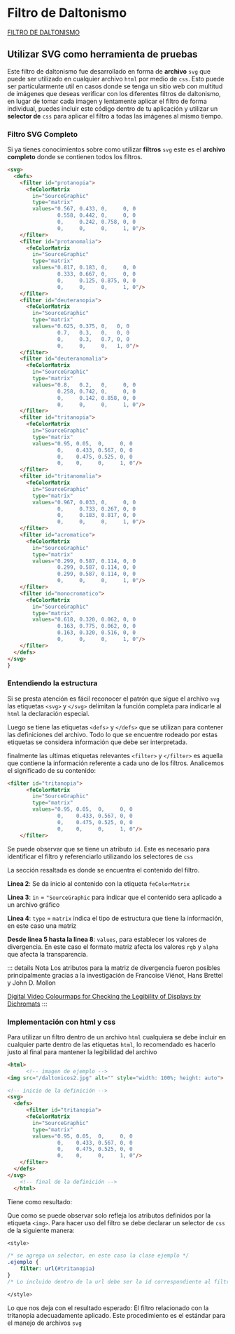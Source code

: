 # Filtro de Daltonismo

[FILTRO DE DALTONISMO](/filtro/)


<Filtro-Daltonismo/>

## Utilizar SVG como herramienta de pruebas

Este filtro de daltonismo fue desarrollado en forma de **archivo** `svg` que puede ser utilizado en cualquier archivo `html` por medio de `css`. Esto puede ser particularmente util en casos donde se tenga un sitio web con multitud de imágenes que deseas verificar con los diferentes filtros de daltonismo, en lugar de tomar cada imagen y lentamente aplicar el filtro de forma individual, puedes incluir este código dentro de tu aplicación y utilizar un **selector de** `css` para aplicar el filtro a todas las imágenes al mismo tiempo.


### Filtro SVG Completo

Si ya tienes conocimientos sobre como utilizar **filtros** `svg` este es el **archivo completo** donde se contienen todos los filtros.

``` html
<svg>
  <defs>
    <filter id="protanopia">
      <feColorMatrix
        in="SourceGraphic"
        type="matrix"
        values="0.567, 0.433, 0,     0, 0
                0.558, 0.442, 0,     0, 0
                0,     0.242, 0.758, 0, 0
                0,     0,     0,     1, 0"/>
    </filter>
    <filter id="protanomalia">
      <feColorMatrix
        in="SourceGraphic"
        type="matrix"
        values="0.817, 0.183, 0,     0, 0
                0.333, 0.667, 0,     0, 0
                0,     0.125, 0.875, 0, 0
                0,     0,     0,     1, 0"/>
    </filter>
    <filter id="deuteranopia">
      <feColorMatrix
        in="SourceGraphic"
        type="matrix"
        values="0.625, 0.375, 0,   0, 0
                0.7,   0.3,   0,   0, 0
                0,     0.3,   0.7, 0, 0
                0,     0,     0,   1, 0"/>
    </filter>
    <filter id="deuteranomalia">
      <feColorMatrix
        in="SourceGraphic"
        type="matrix"
        values="0.8,   0.2,   0,     0, 0
                0.258, 0.742, 0,     0, 0
                0,     0.142, 0.858, 0, 0
                0,     0,     0,     1, 0"/>
    </filter>
    <filter id="tritanopia">
      <feColorMatrix
        in="SourceGraphic"
        type="matrix"
        values="0.95, 0.05,  0,     0, 0
                0,    0.433, 0.567, 0, 0
                0,    0.475, 0.525, 0, 0
                0,    0,     0,     1, 0"/>
    </filter>
    <filter id="tritanomalia">
      <feColorMatrix
        in="SourceGraphic"
        type="matrix"
        values="0.967, 0.033, 0,     0, 0
                0,     0.733, 0.267, 0, 0
                0,     0.183, 0.817, 0, 0
                0,     0,     0,     1, 0"/>
    </filter>
    <filter id="acromatico">
      <feColorMatrix
        in="SourceGraphic"
        type="matrix"
        values="0.299, 0.587, 0.114, 0, 0
                0.299, 0.587, 0.114, 0, 0
                0.299, 0.587, 0.114, 0, 0
                0,     0,     0,     1, 0"/>
    </filter>
    <filter id="monocromatico">
      <feColorMatrix
        in="SourceGraphic"
        type="matrix"
        values="0.618, 0.320, 0.062, 0, 0
                0.163, 0.775, 0.062, 0, 0
                0.163, 0.320, 0.516, 0, 0
                0,     0,     0,     1, 0"/>
    </filter>
  </defs>
</svg>
}
```

### Entendiendo la estructura

Si se presta atención es fácil reconocer el patrón que sigue el archivo `svg` las etiquetas `<svg>` y `</svg>` delimitan la función completa para indicarle al `html` la declaración especial.

Luego se tiene las etiquetas `<defs>` y `</defs>` que se utilizan para contener las definiciones del archivo. Todo lo que se encuentre rodeado por estas etiquetas se considera información que debe ser interpretada.

finalmente las ultimas etiquetas relevantes `<filter>` y `</filter>` es aquella que contiene la información referente a cada uno de los filtros. Analicemos el significado de su contenido:

``` html {2-8}
<filter id="tritanopia">
      <feColorMatrix
        in="SourceGraphic"
        type="matrix"
        values="0.95, 0.05,  0,     0, 0
                0,    0.433, 0.567, 0, 0
                0,    0.475, 0.525, 0, 0
                0,    0,     0,     1, 0"/>
    </filter>
```

Se puede observar que se tiene un atributo `id`. Este es necesario para identificar el filtro y referenciarlo utilizando los selectores de `css`

La sección resaltada es donde se encuentra el contenido del filtro.

**Linea 2**: Se da inicio al contenido con la etiqueta `feColorMatrix` 

**Linea 3**: `in` = `"SourceGraphic` para indicar que el contenido sera aplicado a un archivo gráfico

**Linea 4**: `type` = `matrix` indica el tipo de estructura que tiene la información, en este caso una matriz

**Desde linea 5 hasta la linea 8**: `values`, para establecer los valores de divergencia. En este caso el formato matriz afecta los valores `rgb` y `alpha` que afecta la transparencia.

::: details Nota
Los atributos para la matriz de divergencia fueron posibles principalmente gracias a la investigación de Francoise Viénot, Hans Brettel y John D. Mollon

[Digital Video Colourmaps for
Checking the Legibility of
Displays by Dichromats](http://vision.psychol.cam.ac.uk/jdmollon/papers/colourmaps.pdf)
:::

### Implementación con html y css

Para utilizar un filtro dentro de un archivo `html` cualquiera se debe incluir en cualquier parte dentro de las etiquetas `html`, lo recomendado es hacerlo justo al final para mantener la legibilidad del archivo

``` html
<html>
      <!-- imagen de ejemplo -->
<img src="/daltonicos2.jpg" alt="" style="width: 100%; height: auto">

<!-- inicio de la definición -->
<svg>
  <defs>
      <filter id="tritanopia">
      <feColorMatrix
        in="SourceGraphic"
        type="matrix"
        values="0.95, 0.05,  0,     0, 0
                0,    0.433, 0.567, 0, 0
                0,    0.475, 0.525, 0, 0
                0,    0,     0,     1, 0"/>
    </filter>
  </defs>
</svg>
    <!-- final de la definición -->
  </html>
```

Tiene como resultado:

<ejemplo-Filtro-1/>

Que como se puede observar solo refleja los atributos definidos por la etiqueta `<img>`. Para hacer uso del filtro se debe declarar un selector de `css` de la siguiente manera:


``` css
<style>

/* se agrega un selector, en este caso la clase ejemplo */
.ejemplo {
    filter: url(#tritanopia)
}
/* Lo incluido dentro de la url debe ser la id correspondiente al filtro que se desea aplicar */

</style>
```

Lo que nos deja con el resultado esperado: El filtro relacionado con la tritanopia adecuadamente aplicado. Este procedimiento es el estándar para el manejo de archivos `svg`

<ejemplo-Filtro-2/>